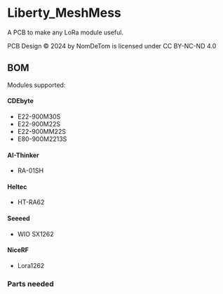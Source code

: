 # Liberty_MeshMess
A PCB to make any LoRa module useful.

PCB Design © 2024 by NomDeTom is licensed under CC BY-NC-ND 4.0

## BOM
Modules supported:
#### CDEbyte
- E22-900M30S
- E22-900M22S
- E22-900MM22S
- E80-900M2213S
#### AI-Thinker
- RA-01SH
#### Heltec
- HT-RA62
#### Seeeed
- WIO SX1262
#### NiceRF 
- Lora1262

### Parts needed

<!--stackedit_data:
eyJoaXN0b3J5IjpbODA3NzM2MDJdfQ==
-->